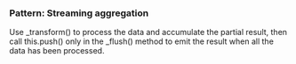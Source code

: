 ### Pattern: Streaming aggregation

Use _transform() to process the data and accumulate the partial result, then call this.push() only in the _flush() method to emit the result when all the data has been processed.